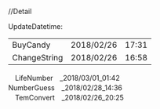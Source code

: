 //Detail <br>
<table>UpdateDatetime: <br>
  <tr>
    <td>
      BuyCandy
    </td>
    <td>
      2018/02/26
    </td>
    <td>
      17:31
    </td>
  </tr>
  <tr>
    <td>
      ChangeString
    </td>
    <td>
      2018/02/26
    </td>
    <td>
      16:58
    </td>
  </tr>
</table>

　LifeNumber　_2018/03/01_01:42<br>
  NumberGuess　_2018/02/28_14:36<br>
　TemConvert　_2018/02/26_20:25<br>

